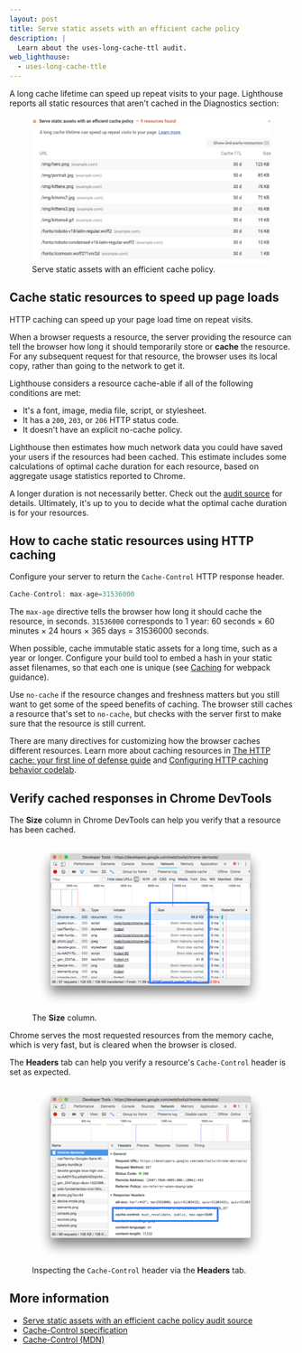 ```yaml
---
layout: post
title: Serve static assets with an efficient cache policy
description: |
  Learn about the uses-long-cache-ttl audit.
web_lighthouse:
  - uses-long-cache-ttle
---
```


A long cache lifetime can speed up repeat visits to your page.
Lighthouse reports all static resources that aren't cached
in the Diagnostics section:

<figure class="w-figure">
  <img class="w-screenshot w-screenshot--filled" src="uses-long-cache-ttl.png" alt="Lighthouse: Serve static assets with an efficient cache policy">
  <figcaption class="w-figcaption">
    Serve static assets with an efficient cache policy.
  </figcaption>
</figure>

## Cache static resources to speed up page loads

HTTP caching can speed up your page load time on repeat visits.

When a browser requests a resource, the server providing the resource can tell the browser
how long it should temporarily store or **cache** the resource. For any subsequent request for that
resource, the browser uses its local copy, rather than going to the network to get it.

Lighthouse considers a resource cache-able if all of the following conditions are met:

- It's a font, image, media file, script, or stylesheet.
- It has a `200`, `203`, or `206` HTTP status code.
- It doesn't have an explicit no-cache policy.

Lighthouse then estimates how much network data you could have saved your users
if the resources had been cached. This estimate includes some calculations of
optimal cache duration for each resource, based on aggregate usage statistics reported
to Chrome.

A longer duration is not necessarily better.
Check out the [audit source](https://github.com/GoogleChrome/lighthouse/blob/master/lighthouse-core/audits/byte-efficiency/uses-long-cache-ttl.js) for details.
Ultimately,
it's up to you to decide what the optimal cache duration is for your resources.

## How to cache static resources using HTTP caching

Configure your server to return the `Cache-Control` HTTP response header.

```js
Cache-Control: max-age=31536000
```

The `max-age` directive tells the browser how long it should cache the resource, in seconds.
`31536000` corresponds to 1 year: 60 seconds × 60 minutes × 24 hours × 365 days = 31536000 seconds.

When possible, cache immutable static assets for a long time,
such as a year or longer.
Configure your build tool to embed a hash in your static asset filenames,
so that each one is unique (see
[Caching](https://webpack.js.org/guides/caching/) for webpack guidance).

Use `no-cache` if the resource changes and freshness matters
but you still want to get some of the speed benefits of caching.
The browser still caches a resource that's set to `no-cache`,
but checks with the server first to make sure that the resource is still current.

There are many directives for customizing how the browser caches different resources.
Learn more about caching resources in
[The HTTP cache: your first line of defense guide](/http-cache)
and [Configuring HTTP caching behavior codelab](/codelab-http-cache).

## Verify cached responses in Chrome DevTools

The **Size** column in Chrome DevTools can help you verify that a resource has been cached.

<figure class="w-figure">
  <img class="w-screenshot w-screenshot--filled" src="size.png" alt="The Size column.">
  <figcaption class="w-figcaption">
    The <b>Size</b> column.
  </figcaption>
</figure>

Chrome serves the most requested resources from the memory cache, which is very fast,
but is cleared when the browser is closed.

The **Headers** tab can help you verify a resource's `Cache-Control` header is set
as expected.

<figure class="w-figure">
  <img class="w-screenshot w-screenshot--filled" src="cache-control-header.png" alt="Inspecting the Cache-Control header via the Headers tab">
  <figcaption class="w-figcaption">
    Inspecting the <code>Cache-Control</code> header via the <b>Headers</b> tab.
  </figcaption>
</figure>

## More information

- [Serve static assets with an efficient cache policy audit source](https://github.com/GoogleChrome/lighthouse/blob/master/lighthouse-core/audits/byte-efficiency/uses-long-cache-ttl.js)
- [Cache-Control specification](https://www.w3.org/Protocols/rfc2616/rfc2616-sec14.html#sec14.9)
- [Cache-Control (MDN)](https://developer.mozilla.org/en-US/docs/Web/HTTP/Headers/Cache-Control)

